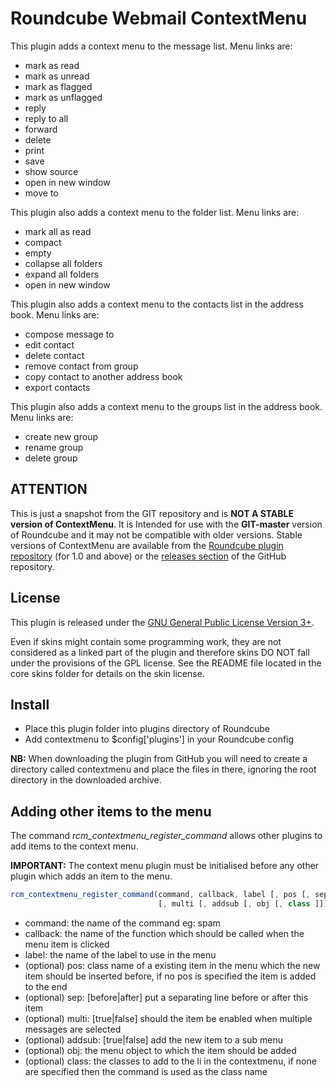 Roundcube Webmail ContextMenu
=============================
This plugin adds a context menu to the message list. Menu links are:
* mark as read
* mark as unread
* mark as flagged
* mark as unflagged
* reply
* reply to all
* forward
* delete
* print
* save
* show source
* open in new window
* move to

This plugin also adds a context menu to the folder list. Menu links are:
* mark all as read
* compact
* empty
* collapse all folders
* expand all folders
* open in new window

This plugin also adds a context menu to the contacts list in the address book.
Menu links are:
* compose message to
* edit contact
* delete contact
* remove contact from group
* copy contact to another address book
* export contacts

This plugin also adds a context menu to the groups list in the address book.
Menu links are:
* create new group
* rename group
* delete group

ATTENTION
---------
This is just a snapshot from the GIT repository and is **NOT A STABLE version
of ContextMenu**. It is Intended for use with the **GIT-master** version of
Roundcube and it may not be compatible with older versions. Stable versions of
ContextMenu are available from the [Roundcube plugin repository][rcplugrepo]
(for 1.0 and above) or the [releases section][releases] of the GitHub
repository.

License
-------
This plugin is released under the [GNU General Public License Version 3+][gpl].

Even if skins might contain some programming work, they are not considered
as a linked part of the plugin and therefore skins DO NOT fall under the
provisions of the GPL license. See the README file located in the core skins
folder for details on the skin license.

Install
-------
* Place this plugin folder into plugins directory of Roundcube
* Add contextmenu to $config['plugins'] in your Roundcube config

**NB:** When downloading the plugin from GitHub you will need to create a
directory called contextmenu and place the files in there, ignoring the root
directory in the downloaded archive.

Adding other items to the menu
------------------------------
The command *rcm_contextmenu_register_command* allows other plugins to add
items to the context menu.

**IMPORTANT:** The context menu plugin must be initialised before any other
plugin which adds an item to the menu.

```js
rcm_contextmenu_register_command(command, callback, label [, pos [, sep
                                 [, multi [, addsub [, obj [, class ]]]]]])
```

* command:   the name of the command eg: spam
* callback:  the name of the function which should be called when the menu item
is clicked
* label:     the name of the label to use in the menu
* (optional) pos: class name of a existing item in the menu which the new item
should be inserted before, if no pos is specified the item is added to the end
* (optional) sep: [before|after] put a separating line before or after this
item
* (optional) multi: [true|false] should the item be enabled when multiple
messages are selected
* (optional) addsub: [true|false] add the new item to a sub menu
* (optional) obj: the menu object to which the item should be added
* (optional) class: the classes to add to the li in the contextmenu, if none
are specified then the command is used as the class name

[rcplugrepo]: http://plugins.roundcube.net/packages/johndoh/contextmenu
[releases]: http://github.com/JohnDoh/Roundcube-Plugin-Context-Menu/releases
[gpl]: http://www.gnu.org/licenses/gpl.html